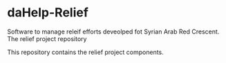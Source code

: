# daHelp-Relief
Software to manage releif efforts deveolped fot Syrian Arab Red Crescent. The relief project repository

This repository contains the relief project components.
